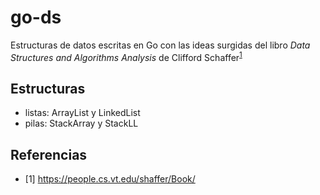# go-ds
Estructuras de datos escritas en Go con las ideas surgidas del libro *Data Structures and Algorithms Analysis* de Clifford Schaffer<sup>[1](https://people.cs.vt.edu/shaffer/Book/)</sup>

## Estructuras
- listas: ArrayList y LinkedList
- pilas: StackArray y StackLL

## Referencias
- [1] https://people.cs.vt.edu/shaffer/Book/
